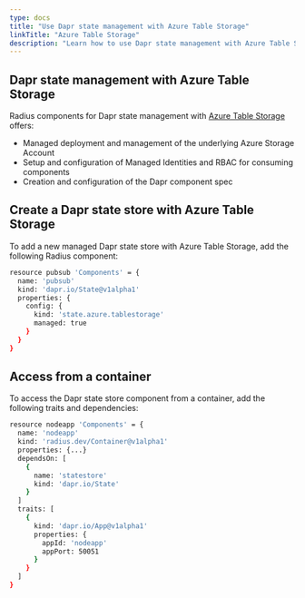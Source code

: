 ```yaml
---
type: docs
title: "Use Dapr state management with Azure Table Storage"
linkTitle: "Azure Table Storage"
description: "Learn how to use Dapr state management with Azure Table Storage and Radius"
---
```


## Dapr state management with Azure Table Storage

Radius components for Dapr state management with [Azure Table Storage](https://azure.microsoft.com/en-us/services/storage/tables/) offers:

- Managed deployment and management of the underlying Azure Storage Account
- Setup and configuration of Managed Identities and RBAC for consuming components
- Creation and configuration of the Dapr component spec

## Create a Dapr state store with Azure Table Storage

To add a new managed Dapr state store with Azure Table Storage, add the following Radius component:

```sh
resource pubsub 'Components' = {
  name: 'pubsub'
  kind: 'dapr.io/State@v1alpha1'
  properties: {
    config: {
      kind: 'state.azure.tablestorage'
      managed: true
    }
  }
}
```

## Access from a container

To access the Dapr state store component from a container, add the following traits and dependencies:

```sh
resource nodeapp 'Components' = {
  name: 'nodeapp'
  kind: 'radius.dev/Container@v1alpha1'
  properties: {...}
  dependsOn: [
    {
      name: 'statestore'
      kind: 'dapr.io/State'
    }
  ]
  traits: [
    {
      kind: 'dapr.io/App@v1alpha1'
      properties: {
        appId: 'nodeapp'
        appPort: 50051
      }
    }
  ]
}
```
